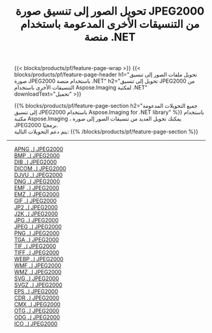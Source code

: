 ﻿---
title: تحويل الصور إلى تنسيق صورة JPEG2000 من التنسيقات الأخرى المدعومة باستخدام منصة .NET 
weight: 3920
url: /ar/net/conversion/to/jpeg2000 
lang: ar
langdirlevel: 2
locales: zh-hans,ja,it,ru,de,es,fr,nl,id,lt,pl,pt,vi,tr,ko,zh-hant,ar,hi,th,sv,cs,uk,he
description: باستخدام Aspose.Imaging لمكتبة .NET يسهل التحويل إلى JPEG2000 من تنسيقات الصور الأخرى المدعومة
---

{{< blocks/products/pf/feature-page-wrap >}}
{{< blocks/products/pf/feature-page-header h1="تحويل ملفات الصور إلى تنسيق صورة JPEG2000 باستخدام منصة .NET" h2="تحويل إلى تنسيق JPEG2000 من التنسيقات الأخرى باستخدام Aspose.Imaging لمكتبة .NET" downloadText="تحميل" >}}


{{% blocks/products/pf/feature-page-section  h2="جميع التحويلات المدعومة إلى تنسيق JPEG2000 باستخدام Aspose.Imaging for .NET library" %}}
باستخدام مكتبة Aspose.Imaging ، يمكنك تحويل العديد من تنسيقات الصور إلى صورة JPEG2000 برمجيًا.
<br/>
يتم دعم التحويلات التالية:
{{% /blocks/products/pf/feature-page-section %}}
<div class="container-fluid productfamilypage bg-gray">
    <div class="convertypes bg-gray agp-content section">
        <div class="container">
		<hr style="margin-left:-20px;"/>
		<div class="row other-converters">
		    <div class='col-md-2 other-converter remove-lp remove-rp'><a href="/imaging/ar/net/conversion/apng-to-jpeg2000" >APNG ل JPEG2000</a></div>
<div class='col-md-2 other-converter remove-lp remove-rp'><a href="/imaging/ar/net/conversion/bmp-to-jpeg2000" >BMP ل JPEG2000</a></div>
<div class='col-md-2 other-converter remove-lp remove-rp'><a href="/imaging/ar/net/conversion/dib-to-jpeg2000" >DIB ل JPEG2000</a></div>
<div class='col-md-2 other-converter remove-lp remove-rp'><a href="/imaging/ar/net/conversion/dicom-to-jpeg2000" >DICOM ل JPEG2000</a></div>
<div class='col-md-2 other-converter remove-lp remove-rp'><a href="/imaging/ar/net/conversion/djvu-to-jpeg2000" >DJVU ل JPEG2000</a></div>
<div class='col-md-2 other-converter remove-lp remove-rp'><a href="/imaging/ar/net/conversion/dng-to-jpeg2000" >DNG ل JPEG2000</a></div>
<div class='col-md-2 other-converter remove-lp remove-rp'><a href="/imaging/ar/net/conversion/emf-to-jpeg2000" >EMF ل JPEG2000</a></div>
<div class='col-md-2 other-converter remove-lp remove-rp'><a href="/imaging/ar/net/conversion/emz-to-jpeg2000" >EMZ ل JPEG2000</a></div>
<div class='col-md-2 other-converter remove-lp remove-rp'><a href="/imaging/ar/net/conversion/gif-to-jpeg2000" >GIF ل JPEG2000</a></div>
<div class='col-md-2 other-converter remove-lp remove-rp'><a href="/imaging/ar/net/conversion/jp2-to-jpeg2000" >JP2 ل JPEG2000</a></div>
<div class='col-md-2 other-converter remove-lp remove-rp'><a href="/imaging/ar/net/conversion/j2k-to-jpeg2000" >J2K ل JPEG2000</a></div>
<div class='col-md-2 other-converter remove-lp remove-rp'><a href="/imaging/ar/net/conversion/jpg-to-jpeg2000" >JPG ل JPEG2000</a></div>
<div class='col-md-2 other-converter remove-lp remove-rp'><a href="/imaging/ar/net/conversion/jpeg-to-jpeg2000" >JPEG ل JPEG2000</a></div>
<div class='col-md-2 other-converter remove-lp remove-rp'><a href="/imaging/ar/net/conversion/png-to-jpeg2000" >PNG ل JPEG2000</a></div>
<div class='col-md-2 other-converter remove-lp remove-rp'><a href="/imaging/ar/net/conversion/tga-to-jpeg2000" >TGA ل JPEG2000</a></div>
<div class='col-md-2 other-converter remove-lp remove-rp'><a href="/imaging/ar/net/conversion/tif-to-jpeg2000" >TIF ل JPEG2000</a></div>
<div class='col-md-2 other-converter remove-lp remove-rp'><a href="/imaging/ar/net/conversion/tiff-to-jpeg2000" >TIFF ل JPEG2000</a></div>
<div class='col-md-2 other-converter remove-lp remove-rp'><a href="/imaging/ar/net/conversion/webp-to-jpeg2000" >WEBP ل JPEG2000</a></div>
<div class='col-md-2 other-converter remove-lp remove-rp'><a href="/imaging/ar/net/conversion/wmf-to-jpeg2000" >WMF ل JPEG2000</a></div>
<div class='col-md-2 other-converter remove-lp remove-rp'><a href="/imaging/ar/net/conversion/wmz-to-jpeg2000" >WMZ ل JPEG2000</a></div>
<div class='col-md-2 other-converter remove-lp remove-rp'><a href="/imaging/ar/net/conversion/svg-to-jpeg2000" >SVG ل JPEG2000</a></div>
<div class='col-md-2 other-converter remove-lp remove-rp'><a href="/imaging/ar/net/conversion/svgz-to-jpeg2000" >SVGZ ل JPEG2000</a></div>
<div class='col-md-2 other-converter remove-lp remove-rp'><a href="/imaging/ar/net/conversion/eps-to-jpeg2000" >EPS ل JPEG2000</a></div>
<div class='col-md-2 other-converter remove-lp remove-rp'><a href="/imaging/ar/net/conversion/cdr-to-jpeg2000" >CDR ل JPEG2000</a></div>
<div class='col-md-2 other-converter remove-lp remove-rp'><a href="/imaging/ar/net/conversion/cmx-to-jpeg2000" >CMX ل JPEG2000</a></div>
<div class='col-md-2 other-converter remove-lp remove-rp'><a href="/imaging/ar/net/conversion/otg-to-jpeg2000" >OTG ل JPEG2000</a></div>
<div class='col-md-2 other-converter remove-lp remove-rp'><a href="/imaging/ar/net/conversion/odg-to-jpeg2000" >ODG ل JPEG2000</a></div>
<div class='col-md-2 other-converter remove-lp remove-rp'><a href="/imaging/ar/net/conversion/ico-to-jpeg2000" >ICO ل JPEG2000</a></div>
                </div>
        </div>
    </div>
</div>
<br/>

